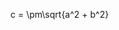 <f-math>c = \pm\sqrt{a^2 + b^2}</f-math>

<f-scene v-for="type in ['svg','canvas']" :type="type">
  <f-box r="100" :rotation="get('a')" :position="[get('a'),100]" />
  <f-circle r="100" :position="[get('a'),100]" />
</f-scene>

<f-slider set="a" />
